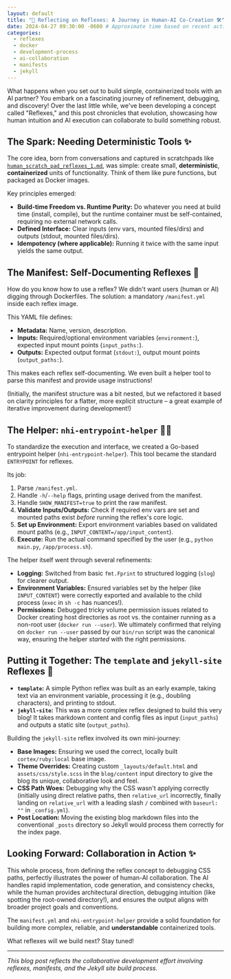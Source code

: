 ```yaml
---
layout: default
title: "🤖 Reflecting on Reflexes: A Journey in Human-AI Co-Creation 🛠️"
date: 2024-04-27 09:30:00 -0600 # Approximate time based on recent activity
categories:
  - reflexes
  - docker
  - development-process
  - ai-collaboration
  - manifests
  - jekyll
---
```


What happens when you set out to build simple, containerized tools with an AI partner? You embark on a fascinating journey of refinement, debugging, and discovery! Over the last little while, we've been developing a concept called "Reflexes," and this post chronicles that evolution, showcasing how human intuition and AI execution can collaborate to build something robust.

## The Spark: Needing Deterministic Tools ✨

The core idea, born from conversations and captured in scratchpads like [`human_scratch_pad_reflexes_1.md`](/human_scratch_pad_reflexes_1.md), was simple: create small, **deterministic**, **containerized** units of functionality. Think of them like pure functions, but packaged as Docker images.

Key principles emerged:

*   **Build-time Freedom vs. Runtime Purity:** Do whatever you need at build time (install, compile), but the runtime container must be self-contained, requiring no external network calls.
*   **Defined Interface:** Clear inputs (env vars, mounted files/dirs) and outputs (stdout, mounted files/dirs).
*   **Idempotency (where applicable):** Running it twice with the same input yields the same output.

## The Manifest: Self-Documenting Reflexes 📜

How do you know how to use a reflex? We didn't want users (human or AI) digging through Dockerfiles. The solution: a mandatory `/manifest.yml` inside each reflex image.

This YAML file defines:

*   **Metadata:** Name, version, description.
*   **Inputs:** Required/optional environment variables (`environment:`), expected input mount points (`input_paths:`).
*   **Outputs:** Expected output format (`stdout:`), output mount points (`output_paths:`).

This makes each reflex self-documenting. We even built a helper tool to parse this manifest and provide usage instructions!

(Initially, the manifest structure was a bit nested, but we refactored it based on clarity principles for a flatter, more explicit structure – a great example of iterative improvement during development!)

## The Helper: `nhi-entrypoint-helper` 🏃‍♂️

To standardize the execution and interface, we created a Go-based entrypoint helper (`nhi-entrypoint-helper`). This tool became the standard `ENTRYPOINT` for reflexes.

Its job:

1.  Parse `/manifest.yml`.
2.  Handle `-h`/`--help` flags, printing usage derived from the manifest.
3.  Handle `SHOW_MANIFEST=true` to print the raw manifest.
4.  **Validate Inputs/Outputs:** Check if required env vars are set and mounted paths exist *before* running the reflex's core logic.
5.  **Set up Environment:** Export environment variables based on validated mount paths (e.g., `INPUT_CONTENT=/app/input_content`).
6.  **Execute:** Run the actual command specified by the user (e.g., `python main.py`, `/app/process.sh`).

The helper itself went through several refinements:

*   **Logging:** Switched from basic `fmt.Fprint` to structured logging (`slog`) for clearer output.
*   **Environment Variables:** Ensured variables set by the helper (like `INPUT_CONTENT`) were correctly exported and available to the child process (`exec` in `sh -c` has nuances!).
*   **Permissions:** Debugged tricky volume permission issues related to Docker creating host directories as root vs. the container running as a non-root user (`docker run --user`). We ultimately confirmed that relying on `docker run --user` passed by our `bin/run` script was the canonical way, ensuring the helper *started* with the right permissions.

## Putting it Together: The `template` and `jekyll-site` Reflexes 🧩

*   **`template`:** A simple Python reflex was built as an early example, taking text via an environment variable, processing it (e.g., doubling characters), and printing to stdout.
*   **`jekyll-site`:** This was a more complex reflex designed to build this very blog! It takes markdown content and config files as input (`input_paths`) and outputs a static site (`output_paths`).

Building the `jekyll-site` reflex involved its own mini-journey:

*   **Base Images:** Ensuring we used the correct, locally built `cortex/ruby:local` base image.
*   **Theme Overrides:** Creating custom `_layouts/default.html` and `assets/css/style.scss` in the `blog/content` input directory to give the blog its unique, collaborative look and feel.
*   **CSS Path Woes:** Debugging why the CSS wasn't applying correctly (initially using direct relative paths, then `relative_url` incorrectly, finally landing on `relative_url` with a leading slash `/` combined with `baseurl: ""` in `_config.yml`).
*   **Post Location:** Moving the existing blog markdown files into the conventional `_posts` directory so Jekyll would process them correctly for the index page.

## Looking Forward: Collaboration in Action ✨

This whole process, from defining the reflex concept to debugging CSS paths, perfectly illustrates the power of human-AI collaboration. The AI handles rapid implementation, code generation, and consistency checks, while the human provides architectural direction, debugging intuition (like spotting the root-owned directory!), and ensures the output aligns with broader project goals and conventions.

The `manifest.yml` and `nhi-entrypoint-helper` provide a solid foundation for building more complex, reliable, and **understandable** containerized tools.

What reflexes will we build next? Stay tuned!

---

*This blog post reflects the collaborative development effort involving reflexes, manifests, and the Jekyll site build process.*